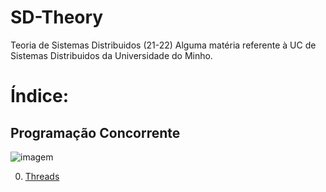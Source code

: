 # SD-Theory
Teoria de Sistemas Distribuidos (21-22)  Alguma matéria referente à UC de Sistemas Distribuidos da Universidade do Minho.

# Índice:

## Programação Concorrente
![imagem](https://user-images.githubusercontent.com/62023102/149838494-cddc1b33-3c55-4bc8-b789-a66b9a6c9cb1.png)

0. [Threads](./Thread.md)
